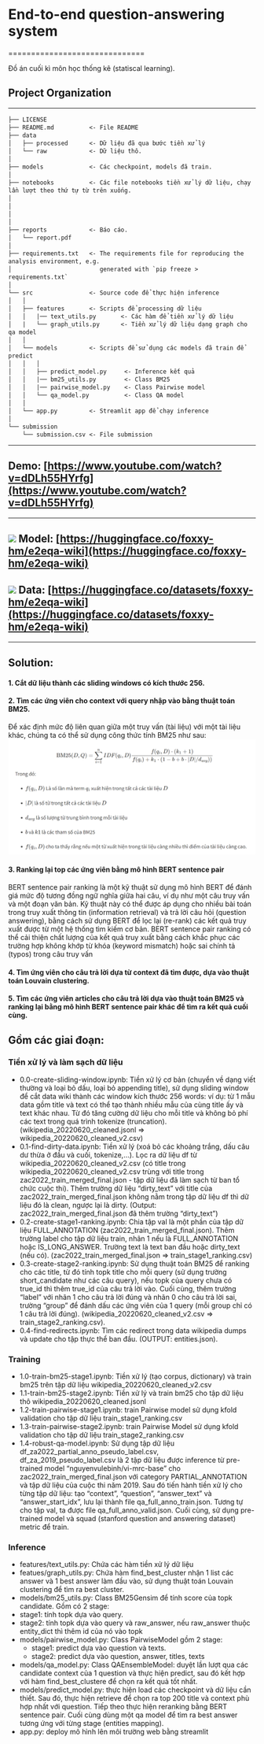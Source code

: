 # End-to-end question-answering system
==============================

Đồ án cuối kì môn học thống kê (statiscal learning).

## Project Organization
------------

    ├── LICENSE
    ├── README.md          <- File README
    ├── data
    │   ├── processed      <- Dữ liệu đã qua bước tiền xử lý
    │   └── raw            <- Dữ liệu thô.
    │
    ├── models             <- Các checkpoint, models đã train.
    │
    ├── notebooks          <- Các file notebooks tiền xử lý dữ liệu, chạy lần lượt theo thứ tự từ trên xuống.
    │                         
    │                         
    │
    │
    ├── reports            <- Báo cáo.
    │   └── report.pdf     
    │
    ├── requirements.txt   <- The requirements file for reproducing the analysis environment, e.g.
    │                         generated with `pip freeze > requirements.txt`
    │
    └── src                <- Source code để thực hiện inference
    │   │
    │   ├── features       <- Scripts để processing dữ liệu
    │   │   |── text_utils.py       <- Các hàm để tiền xử lý dữ liệu
    │   |   └── graph_utils.py      <- Tiền xử lý dữ liệu dạng graph cho qa model
    │   │
    │   └── models         <- Scripts để sử dụng các models đã train để predict
    │   │   │             
    │   │   ├── predict_model.py     <- Inference kết quả
    │   │   |── bm25_utils.py        <- Class BM25    
    │   │   |── pairwise_model.py    <- Class Pairwise model
    │   │   └── qa_model.py          <- Class QA model
    │   │
    │   └── app.py         <- Streamlit app để chạy inference
    │
    └── submission
        └── submission.csv <- File submission

--------
## Demo: [https://www.youtube.com/watch?v=dDLh55HYrfg](https://www.youtube.com/watch?v=dDLh55HYrfg)
--------
## ![](https://huggingface.co/front/assets/huggingface_logo.svg) Model: [https://huggingface.co/foxxy-hm/e2eqa-wiki](https://huggingface.co/foxxy-hm/e2eqa-wiki)
## ![](https://huggingface.co/front/assets/huggingface_logo.svg) Data: [https://huggingface.co/datasets/foxxy-hm/e2eqa-wiki](https://huggingface.co/datasets/foxxy-hm/e2eqa-wiki)
--------
## Solution: 
#### 1. Cắt dữ liệu thành các sliding windows có kích thước 256.
#### 2. Tìm các ứng viên cho context với query nhập vào bằng thuật toán BM25.
Để xác định mức độ liên quan giữa một truy vấn (tài liệu) với một tài liệu khác, chúng ta có thể sử dụng công thức tính BM25 như sau:
![](image.png)
#### 3. Ranking lại top các ứng viên bằng mô hình BERT sentence pair
BERT sentence pair ranking là một kỹ thuật sử dụng mô hình BERT để đánh giá mức độ tương đồng ngữ nghĩa giữa hai câu, ví dụ như một câu truy vấn và một đoạn văn bản. Kỹ thuật này có thể được áp dụng cho nhiều bài toán trong truy xuất thông tin (information retrieval) và trả lời câu hỏi (question answering), bằng cách sử dụng BERT để lọc lại (re-rank) các kết quả truy xuất được từ một hệ thống tìm kiếm cơ bản. BERT sentence pair ranking có thể cải thiện chất lượng của kết quả truy xuất bằng cách khắc phục các trường hợp không khớp từ khóa (keyword mismatch) hoặc sai chính tả (typos) trong câu truy vấn
#### 4. Tìm ứng viên cho câu trả lời dựa từ context đã tìm được, dựa vào thuật toán Louvain clustering.
#### 5. Tìm các ứng viên articles cho câu trả lời dựa vào thuật toán BM25 và ranking lại bằng mô hình BERT sentence pair khác để tìm ra kết quả cuối cùng. 
## Gồm các giai đoạn:
### Tiền xử lý và làm sạch dữ liệu
- 0.0-create-sliding-window.ipynb: Tiền xử lý cơ bản (chuyển về dạng viết thường và loại bỏ dấu, loại bỏ appending title), sử dụng sliding window để cắt data wiki thành các window kích thước 256 words: ví dụ: từ 1 mẫu data gồm title và text có thể tạo thành nhiều mẫu của cùng title ấy và text khác nhau. Từ đó tăng cường dữ liệu cho mỗi title và không bỏ phí các text trong quá trình tokenize (truncation). (wikipedia_20220620_cleaned.jsonl => wikipedia_20220620_cleaned_v2.csv)
- 0.1-find-dirty-data.ipynb: Tiền xử lý (xoá bỏ các khoảng trắng, dấu câu dư thừa ở đầu và cuối, tokenize,...). Lọc ra dữ liệu df từ wikipedia_20220620_cleaned_v2.csv (có title trong wikipedia_20220620_cleaned_v2.csv trùng với title trong zac2022_train_merged_final.json - tập dữ liệu đã làm sạch từ ban tổ chức cuộc thi). Thêm trường dữ liệu “dirty_text” với title của zac2022_train_merged_final.json không nằm trong tập dữ liệu df thì dữ liệu đó là clean, ngược lại là dirty. (Output: zac2022_train_merged_final.json đã thêm trường “dirty_text”)
- 0.2-create-stage1-ranking.ipynb: Chia tập val là một phần của tập dữ liệu FULL_ANNOTATION (zac2022_train_merged_final.json). Thêm trường label cho tập dữ liệu train, nhãn 1 nếu là FULL_ANNOTATION hoặc IS_LONG_ANSWER. Trường text là text ban đầu hoặc dirty_text (nếu có).
(zac2022_train_merged_final.json => train_stage1_ranking.csv)
- 0.3-create-stage2-ranking.ipynb: Sử dụng thuật toán BM25 để ranking cho các title, từ đó tính topk title cho mỗi query (sử dụng trường short_candidate như các câu query), nếu topk của query chưa có true_id thì thêm true_id của câu trả lời vào. Cuối cùng, thêm trường “label” với nhãn 1 cho câu trả lời đúng và nhãn 0 cho câu trả lời sai, trường “group” để đánh dấu các ứng viên của 1 query (mỗi group chỉ có 1 câu trả lời đúng). (wikipedia_20220620_cleaned_v2.csv => train_stage2_ranking.csv).
- 0.4-find-redirects.ipynb: Tìm các redirect trong data wikipedia dumps và update cho tập thực thể ban đầu. (OUTPUT: entities.json).
### Training 
- 1.0-train-bm25-stage1.ipynb: Tiền xử lý (tạo corpus, dictionary) và train bm25 trên tập dữ liệu wikipedia_20220620_cleaned_v2.csv 
- 1.1-train-bm25-stage2.ipynb: Tiền xử lý và train bm25 cho tập dữ liệu thô  wikipedia_20220620_cleaned.jsonl
- 1.2-train-pairwise-stage1.ipynb: train Pairwise model sử dụng kfold validation cho tập dữ liệu train_stage1_ranking.csv
- 1.3-train-pairwise-stage2.ipynb: train Pairwise Model sử dụng kfold validation cho tập dữ liệu train_stage2_ranking.csv
- 1.4-robust-qa-model.ipynb: Sử dụng tập dữ liệu df_za2022_partial_anno_pseudo_label.csv, df_za_2019_pseudo_label.csv là 2 tập dữ liệu được inference từ pre-trained model “nguyenvulebinh/vi-mrc-base” cho zac2022_train_merged_final.json với category PARTIAL_ANNOTATION và tập dữ liệu của cuộc thi năm 2019. Sau đó tiến hành tiền xử lý cho từng tập dữ liệu: tạo “context”, “question”, “answer_text” và “answer_start_idx”, lưu lại thành file qa_full_anno_train.json. Tương tự cho tập val, ta được file qa_full_anno_valid.json. Cuối cùng, sử dụng pre-trained model và squad (stanford question and answering dataset) metric để train.
### Inference
- features/text_utils.py: Chứa các hàm tiền xử lý dữ liệu
- featues/graph_utils.py: Chứa hàm find_best_cluster nhận 1 list các answer và 1 best answer làm đầu vào, sử dụng thuật toán Louvain clustering để tìm ra best cluster.
- models/bm25_utils.py: Class BM25Gensim để tính score của topk candidate. Gồm có 2 stage: 
- stage1: tính topk dựa vào query.
- stage2: tính topk dựa vào query và raw_answer, nếu raw_answer thuộc entity_dict thì thêm id của nó vào topk
- models/pairwise_model.py: Class PairwiseModel gồm 2 stage:
    - stage1: predict dựa vào question và texts.
    - stage2: predict dựa vào question, answer, titles, texts
- models/qa_model.py: Class QAEnsembleModel: duyệt lần lượt qua các candidate context của 1 question và thực hiện predict, sau đó kết hợp với hàm find_best_clustere để chọn ra kết quả tốt nhất.
- models/predict_model.py: thực hiện load các checkpoint và dữ liệu cần thiết. Sau đó, thực hiện retrieve để chọn ra top 200 title và context phù hợp nhất với question. Tiếp theo thực hiện reranking bằng BERT sentence pair. Cuối cùng dùng một qa model để tìm ra best answer tương ứng với từng stage (entities mapping).
- app.py: deploy mô hình lên môi trường web bằng streamlit

